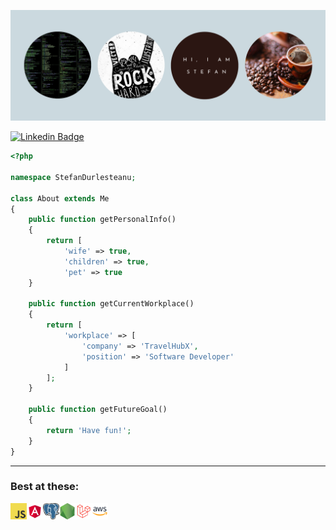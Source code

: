 ![](images/banner.png)

[![Linkedin Badge](https://img.shields.io/badge/-connect_with_me-gray?style=for-the-badge&logo=Linkedin&logoColor=0077B5&link=https://www.linkedin.com/in/stefan-d-837bb1193/)](https://www.linkedin.com/in/stefan-d-837bb1193/)       

```php
<?php

namespace StefanDurlesteanu;

class About extends Me
{
    public function getPersonalInfo()
    {
        return [
            'wife' => true,
            'children' => true,
            'pet' => true
    }
    
    public function getCurrentWorkplace()
    {
        return [
            'workplace' => [
                'company' => 'TravelHubX',
                'position' => 'Software Developer'         
            ]
        ];
    }

    public function getFutureGoal()
    {
        return 'Have fun!';
    }
}
```

---

### Best at these:

<img align="left" alt="JavaScript" width="26px" src="https://raw.githubusercontent.com/github/explore/80688e429a7d4ef2fca1e82350fe8e3517d3494d/topics/javascript/javascript.png" />
<img align="left" alt="Angular" width="26px" src="https://raw.githubusercontent.com/github/explore/80688e429a7d4ef2fca1e82350fe8e3517d3494d/topics/angular/angular.png" />
<img align="left" alt="PostgreSQL" width="26px" src="https://raw.githubusercontent.com/github/explore/80688e429a7d4ef2fca1e82350fe8e3517d3494d/topics/postgresql/postgresql.png" />
<img align="left" alt="Node.js" width="26px" src="https://raw.githubusercontent.com/github/explore/80688e429a7d4ef2fca1e82350fe8e3517d3494d/topics/nodejs/nodejs.png" />
<img align="left" alt="Laravel" width="26px" src="https://raw.githubusercontent.com/github/explore/80688e429a7d4ef2fca1e82350fe8e3517d3494d/topics/laravel/laravel.png" />
<img align="left" alt="AWS" width="26px" src="https://raw.githubusercontent.com/github/explore/80688e429a7d4ef2fca1e82350fe8e3517d3494d/topics/aws/aws.png" />

<br />
